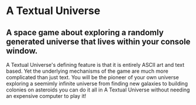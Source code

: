 # **A Textual Universe**
## **A space game about exploring a randomly generated universe that lives within your console window.**

A Textual Universe's defining feature is that it is entirely ASCII art and text based. Yet the underlying mechanisms of the game are much more complicated than just text. You will be the pioneer of your own universe exploring a seemimly infinite universe from finding new galaxies to building colonies on asteroids you can do it all in A Textual Universe without needing an expensive computer to play it!